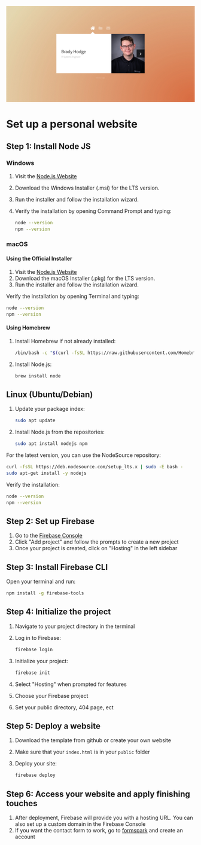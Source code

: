 
![Project Horizon](./thumb.png)

# Set up a personal website

## Step 1: Install Node JS

### Windows

1. Visit the [Node.js Website](https://nodejs.org/)
2. Download the Windows Installer (.msi) for the LTS version.
3. Run the installer and follow the installation wizard.
4. Verify the installation by opening Command Prompt and typing:

   ```bash
   node --version
   npm --version
   ```

### macOS

#### Using the Official Installer

1. Visit the [Node.js Website](https://nodejs.org/)
2. Download the macOS Installer (.pkg) for the LTS version.
3. Run the installer and follow the installation wizard.

Verify the installation by opening Terminal and typing:

```bash
node --version
npm --version
```

#### Using Homebrew

1. Install Homebrew if not already installed:

   ```bash
   /bin/bash -c "$(curl -fsSL https://raw.githubusercontent.com/Homebrew/install/HEAD/install.sh)"
   ```

2. Install Node.js:

   ```bash
   brew install node
   ```

## Linux (Ubuntu/Debian)

1. Update your package index:

   ```bash
   sudo apt update
   ```

2. Install Node.js from the repositories:

   ```bash
   sudo apt install nodejs npm
   ```

For the latest version, you can use the NodeSource repository:

```bash
curl -fsSL https://deb.nodesource.com/setup_lts.x | sudo -E bash -
sudo apt-get install -y nodejs
```

Verify the installation:

```bash
node --version
npm --version
```

## Step 2: Set up Firebase

1. Go to the [Firebase Console](https://console.firebase.google.com/)
2. Click "Add project" and follow the prompts to create a new project
3. Once your project is created, click on "Hosting" in the left sidebar

## Step 3: Install Firebase CLI

Open your terminal and run:

```bash
npm install -g firebase-tools
```

## Step 4: Initialize the project

1. Navigate to your project directory in the terminal
2. Log in to Firebase:

   ```bash
   firebase login
   ```

3. Initialize your project:

   ```bash
   firebase init
   ```

4. Select "Hosting" when prompted for features
5. Choose your Firebase project
6. Set your public directory, 404 page, ect

## Step 5: Deploy a website

1. Download the template from github or create your own website
2. Make sure that your `index.html` is in your `public` folder
3. Deploy your site:

   ```bash
   firebase deploy
   ```

## Step 6: Access your website and apply finishing touches

1. After deployment, Firebase will provide you with a hosting URL. You can also set up a custom domain in the Firebase Console
2. If you want the contact form to work, go to  [formspark](https://dashboard.formspark.io/sign-in) and create an account
